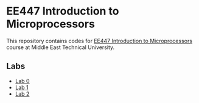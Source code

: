 # EE447 Introduction to Microprocessors

This repository contains codes for [EE447 Introduction to Microprocessors](https://catalog.metu.edu.tr/course.php?course_code=5670447) course at Middle East Technical University.



## Labs
- [Lab 0](https://github.com/dkarakay/EE447/tree/main/Labs/Lab%200)
- [Lab 1](https://github.com/dkarakay/EE447/tree/main/Labs/Lab%201)
- [Lab 2](https://github.com/dkarakay/EE447/tree/main/Labs/Lab%202)
